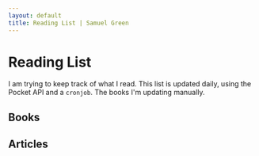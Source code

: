 ```yaml
---
layout: default
title: Reading List | Samuel Green
---
```


# Reading List

I am trying to keep track of what I read. This list is updated daily,
using the Pocket API and a `cronjob`. The books I'm updating manually.

## Books

## Articles




